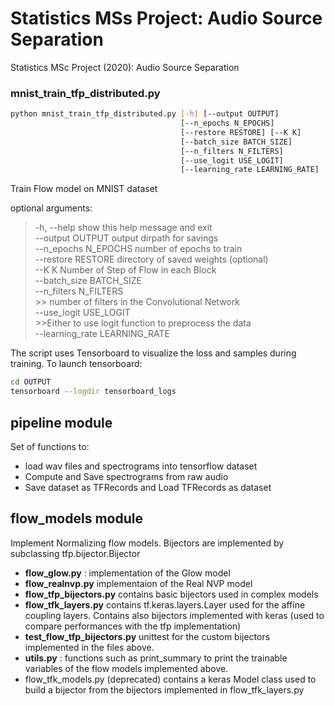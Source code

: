 # Statistics MSs Project: Audio Source Separation
Statistics MSc Project (2020): Audio Source Separation

### mnist_train_tfp_distributed.py

```bash
python mnist_train_tfp_distributed.py [-h] [--output OUTPUT]
                                      [--n_epochs N_EPOCHS]
                                      [--restore RESTORE] [--K K]
                                      [--batch_size BATCH_SIZE]
                                      [--n_filters N_FILTERS]
                                      [--use_logit USE_LOGIT]
                                      [--learning_rate LEARNING_RATE]
```
Train Flow model on MNIST dataset

optional arguments: <br />
  >-h, --help            show this help message and exit<br />
  >--output OUTPUT       output dirpath for savings<br />
  >--n_epochs N_EPOCHS   number of epochs to train<br />
  >--restore RESTORE     directory of saved weights (optional)<br />
  >--K K                 Number of Step of Flow in each Block<br />
  >--batch_size BATCH_SIZE<br />
  >--n_filters N_FILTERS<br />
                        >> number of filters in the Convolutional Network<br />
  >--use_logit USE_LOGIT<br />
                        >>Either to use logit function to preprocess the data<br />
  >--learning_rate LEARNING_RATE<br />

The script uses Tensorboard to visualize the loss and samples during training. To launch tensorboard:
```bash
cd OUTPUT
tensorboard --logdir tensorboard_logs
```
## pipeline module
Set of functions to:
- load wav files and spectrograms into tensorflow dataset
- Compute and Save spectrograms from raw audio
- Save dataset as TFRecords and Load TFRecords as dataset

## flow_models module
Implement Normalizing flow models. Bijectors are implemented by subclassing tfp.bijector.Bijector

- **flow_glow.py** : implementation of the Glow model
- **flow_realnvp.py** implementaion of the Real NVP model
- **flow_tfp_bijectors.py** contains basic bijectors used in complex models
- **flow_tfk_layers.py** contains tf.keras.layers.Layer used for the affine coupling layers. Contains also bijectors implemented with keras (used to compare performances with the tfp implementation)
- **test_flow_tfp_bijectors.py** unittest for the custom bijectors implemented in the files above.
- **utils.py** : functions such as print_summary to print the trainable variables of the flow models implemented above.
- flow_tfk_models.py (deprecated) contains a keras Model class used to build a bijector from the bijectors implemented in flow_tfk_layers.py




